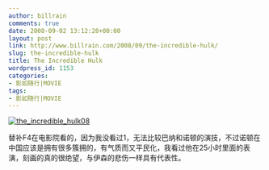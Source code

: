 ```yaml
---
author: billrain
comments: true
date: 2008-09-02 13:12:28+00:00
layout: post
link: http://www.billrain.com/2008/09/the-incredible-hulk/
slug: the-incredible-hulk
title: The Incredible Hulk
wordpress_id: 1153
categories:
- 影如随行|MOVIE
tags:
- 影如随行|MOVIE
---
```


[![the_incredible_hulk08](http://www.billrain.com/wp-content/uploads/2008/09/the-incredible-hulk08-thumb.jpg)](http://www.billrain.com/wp-content/uploads/2008/09/the-incredible-hulk08.jpg)

替补F4在电影院看的，因为我没看过1，无法比较巴纳和诺顿的演技，不过诺顿在中国应该是拥有很多簇拥的，有气质而又平民化，我看过他在25小时里面的表演，刻画的真的很绝望，与伊森的悲伤一样具有代表性。
